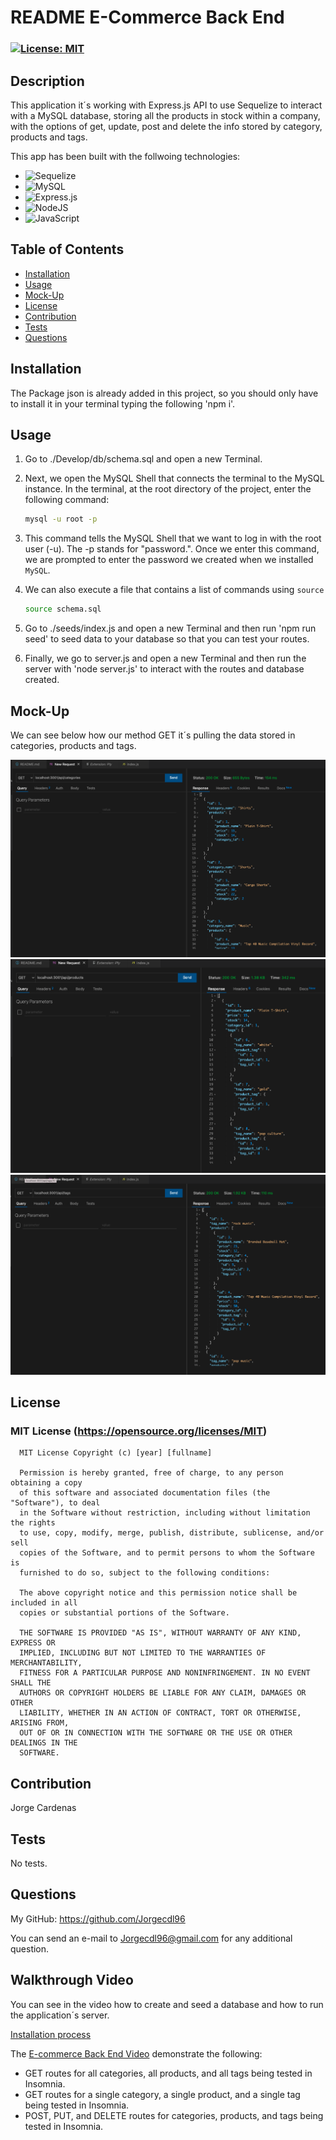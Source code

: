 # README E-Commerce Back End

  ### [![License: MIT](https://img.shields.io/badge/License-MIT-yellow.svg)](https://opensource.org/licenses/MIT)


## Description

This application it´s working with Express.js API to use Sequelize to interact with a MySQL database, storing all the products in stock within a company, with the options of get, update, post and delete the info stored by category, products and tags.

This app has been built with the follwoing technologies:
* ![Sequelize](https://img.shields.io/badge/Sequelize-52B0E7?style=for-the-badge&logo=Sequelize&logoColor=white)
* ![MySQL](https://img.shields.io/badge/mysql-%2300f.svg?style=for-the-badge&logo=mysql&logoColor=white)
* ![Express.js](https://img.shields.io/badge/express.js-%23404d59.svg?style=for-the-badge&logo=express&logoColor=%2361DAFB)
* ![NodeJS](https://img.shields.io/badge/node.js-6DA55F?style=for-the-badge&logo=node.js&logoColor=white)
* ![JavaScript](https://img.shields.io/badge/javascript-%23323330.svg?style=for-the-badge&logo=javascript&logoColor=%23F7DF1E)


## Table of Contents

  - [Installation](#installation)
  - [Usage](#usage)
  - [Mock-Up](#mock-up)
  - [License](#license)
  - [Contribution](#contribution)
  - [Tests](#tests)
  - [Questions](#questions)

## Installation

The Package json is already added in this project, so you should only have to install it in your terminal typing the following 'npm i'.

## Usage

1. Go to ./Develop/db/schema.sql and open a new Terminal.

2. Next, we open the MySQL Shell that connects the terminal to the MySQL instance. In the terminal, at the root directory of the project, enter the following command:

    ```sh
    mysql -u root -p
    ```

3. This command tells the MySQL Shell that we want to log in with the root user (-u). The -p stands for "password.". Once we enter this command, we are prompted to enter the password we created when we installed `MySQL`.

4. We can also execute a file that contains a list of commands using `source`

    ```sh
    source schema.sql
    ```
5. Go to ./seeds/index.js  and open a new Terminal and then run 'npm run seed' to seed data to your database so that you can test your routes.

6. Finally, we go to server.js and open a new Terminal and then run the server with 'node server.js' to interact with the routes and database created.

## Mock-Up

We can see below how our method GET it´s pulling the data stored in categories, products and tags.

![category](./Assets/category%20method%20Get.png)
![products](./Assets/products%20method%20Get.png)
![tags](./Assets/tags%20method%20Get.png)
## License

### MIT License (https://opensource.org/licenses/MIT)

      MIT License Copyright (c) [year] [fullname]
      
      Permission is hereby granted, free of charge, to any person obtaining a copy
      of this software and associated documentation files (the "Software"), to deal
      in the Software without restriction, including without limitation the rights
      to use, copy, modify, merge, publish, distribute, sublicense, and/or sell
      copies of the Software, and to permit persons to whom the Software is
      furnished to do so, subject to the following conditions:
      
      The above copyright notice and this permission notice shall be included in all
      copies or substantial portions of the Software.
      
      THE SOFTWARE IS PROVIDED "AS IS", WITHOUT WARRANTY OF ANY KIND, EXPRESS OR
      IMPLIED, INCLUDING BUT NOT LIMITED TO THE WARRANTIES OF MERCHANTABILITY,
      FITNESS FOR A PARTICULAR PURPOSE AND NONINFRINGEMENT. IN NO EVENT SHALL THE
      AUTHORS OR COPYRIGHT HOLDERS BE LIABLE FOR ANY CLAIM, DAMAGES OR OTHER
      LIABILITY, WHETHER IN AN ACTION OF CONTRACT, TORT OR OTHERWISE, ARISING FROM,
      OUT OF OR IN CONNECTION WITH THE SOFTWARE OR THE USE OR OTHER DEALINGS IN THE
      SOFTWARE.

## Contribution

Jorge Cardenas

## Tests

No tests.

## Questions

My GitHub: https://github.com/Jorgecdl96

You can send an e-mail to Jorgecdl96@gmail.com for any additional question.

## Walkthrough Video

You can see in the video how to create and seed a database and how to run the application´s server.

[Installation process](https://drive.google.com/file/d/1XdsBgSIusNM8V6ij0NrJOa9Yv2rzTr3d/view?usp=sharing)

The [E-commerce Back End Video](https://drive.google.com/file/d/1AYWff5HQNRjgi8EL3-83cwDIBXHVsuqM/view?usp=sharing) demonstrate the following: 

* GET routes for all categories, all products, and all tags being tested in Insomnia.
* GET routes for a single category, a single product, and a single tag being tested in Insomnia.
* POST, PUT, and DELETE routes for categories, products, and tags being tested in Insomnia.


